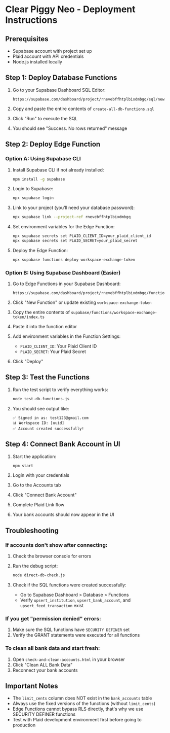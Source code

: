 # Clear Piggy Neo - Deployment Instructions

## Prerequisites
- Supabase account with project set up
- Plaid account with API credentials
- Node.js installed locally

## Step 1: Deploy Database Functions

1. Go to your Supabase Dashboard SQL Editor:
   ```
   https://supabase.com/dashboard/project/rnevebffhtplbixdmbgq/sql/new
   ```

2. Copy and paste the entire contents of `create-all-db-functions.sql`

3. Click "Run" to execute the SQL

4. You should see "Success. No rows returned" message

## Step 2: Deploy Edge Function

### Option A: Using Supabase CLI

1. Install Supabase CLI if not already installed:
   ```bash
   npm install -g supabase
   ```

2. Login to Supabase:
   ```bash
   npx supabase login
   ```

3. Link to your project (you'll need your database password):
   ```bash
   npx supabase link --project-ref rnevebffhtplbixdmbgq
   ```

4. Set environment variables for the Edge Function:
   ```bash
   npx supabase secrets set PLAID_CLIENT_ID=your_plaid_client_id
   npx supabase secrets set PLAID_SECRET=your_plaid_secret
   ```

5. Deploy the Edge Function:
   ```bash
   npx supabase functions deploy workspace-exchange-token
   ```

### Option B: Using Supabase Dashboard (Easier)

1. Go to Edge Functions in your Supabase Dashboard:
   ```
   https://supabase.com/dashboard/project/rnevebffhtplbixdmbgq/functions
   ```

2. Click "New Function" or update existing `workspace-exchange-token`

3. Copy the entire contents of `supabase/functions/workspace-exchange-token/index.ts`

4. Paste it into the function editor

5. Add environment variables in the Function Settings:
   - `PLAID_CLIENT_ID`: Your Plaid Client ID
   - `PLAID_SECRET`: Your Plaid Secret

6. Click "Deploy"

## Step 3: Test the Functions

1. Run the test script to verify everything works:
   ```bash
   node test-db-functions.js
   ```

2. You should see output like:
   ```
   ✅ Signed in as: test123@gmail.com
   📊 Workspace ID: [uuid]
   ✅ Account created successfully!
   ```

## Step 4: Connect Bank Account in UI

1. Start the application:
   ```bash
   npm start
   ```

2. Login with your credentials

3. Go to the Accounts tab

4. Click "Connect Bank Account"

5. Complete Plaid Link flow

6. Your bank accounts should now appear in the UI

## Troubleshooting

### If accounts don't show after connecting:

1. Check the browser console for errors

2. Run the debug script:
   ```bash
   node direct-db-check.js
   ```

3. Check if the SQL functions were created successfully:
   - Go to Supabase Dashboard > Database > Functions
   - Verify `upsert_institution`, `upsert_bank_account`, and `upsert_feed_transaction` exist

### If you get "permission denied" errors:

1. Make sure the SQL functions have `SECURITY DEFINER` set
2. Verify the GRANT statements were executed for all functions

### To clean all bank data and start fresh:

1. Open `check-and-clean-accounts.html` in your browser
2. Click "Clean ALL Bank Data"
3. Reconnect your bank accounts

## Important Notes

- The `limit_cents` column does NOT exist in the `bank_accounts` table
- Always use the fixed versions of the functions (without `limit_cents`)
- Edge Functions cannot bypass RLS directly, that's why we use SECURITY DEFINER functions
- Test with Plaid development environment first before going to production